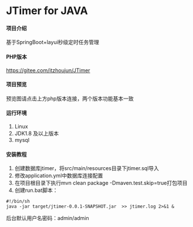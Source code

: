 # JTimer for JAVA

#### 项目介绍
基于SpringBoot+layui秒级定时任务管理

#### PHP版本
https://gitee.com/itzhoujun/JTimer

#### 项目预览

预览图请点击上方php版本连接，两个版本功能基本一致

#### 运行环境
1. Linux
2. JDK1.8 及以上版本
3. mysql

#### 安装教程

1. 创建数据库jtimer，将src/main/resources目录下jtimer.sql导入
2. 修改application.yml中数据库连接配置
3. 在项目根目录下执行mvn clean package -Dmaven.test.skip=true打包项目
4. 创建run.bat脚本：

```
#!/bin/sh
java -jar target/jtimer-0.0.1-SNAPSHOT.jar  >> jtimer.log 2>&1 &
```
后台默认用户名密码：admin/admin
